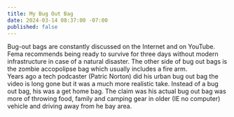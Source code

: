 ```yaml
---
title: My Bug Out Bag
date: 2024-03-14 08:37:00 -07:00
published: false
---
```


Bug-out bags are constantly discussed on the Internet and on YouTube. Fema recommends being ready to survive for three days without modern infrastructure in case of a natural disaster.  The other side of bug out bags is the zombie accopolipse bag which usually includes a fire arm.  
Years ago a tech podcaster (Patric Norton) did his urban bug out bag the video is long gone but it was a much more realistic take.  Instead of a bug out bag, his was a get home bag.  The claim was his actual bug out bag was more of throwing food, family and camping gear in older (IE no computer) vehicle and driving away from he bay area.